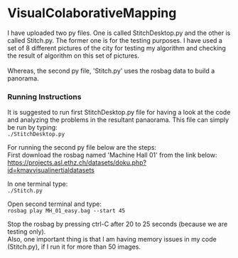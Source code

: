 # VisualColaborativeMapping

I have uploaded two py files. One is called StitchDesktop.py and the other is called Stitch.py. The former one is for the testing purposes. I have used a set of 8 different pictures of the city for testing my algorithm and checking the result of algorithm on this set of pictures.
<br />
<br />
Whereas, the second py file, 'Stitch.py' uses the rosbag data to build a panorama. 

###  Running Instructions
It is suggested to run first StitchDesktop.py file for having a look at the code and analyzing the problems in the resultant panaorama. This file can simply be run by typing: <br />
`./StitchDesktop.py`

For running the second py file below are the steps: <br />
First download the rosbag named 'Machine Hall 01' from the link below: <br />
https://projects.asl.ethz.ch/datasets/doku.php?id=kmavvisualinertialdatasets

In one terminal type: <br />
`./Stitch.py`

Open second terminal and type: <br />
`rosbag play MH_01_easy.bag --start 45`

Stop the rosbag by pressing ctrl-C after 20 to 25 seconds (because we are testing only). <br />
Also, one important thing is that I am having memory issues in my code (Stitch.py), if I run it for more than 50 images. 
